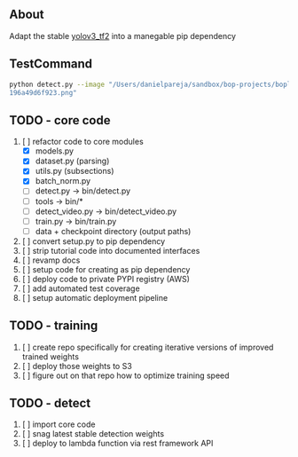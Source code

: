 ## About

Adapt the stable [yolov3_tf2](https://github.com/zzh8829/yolov3-tf2) into a manegable pip dependency

## TestCommand
```bash
python detect.py --image "/Users/danielpareja/sandbox/bop-projects/boplabel/data/test/cars/2d66e1c7-cb78-498d-8f40-
196a49d6f923.png"
```

## TODO - core code

1. [ ] refactor code to core modules
   - [x] models.py
   - [x] dataset.py (parsing)
   - [x] utils.py (subsections)
   - [x] batch_norm.py
   - [ ] detect.py -> bin/detect.py
   - [ ] tools -> bin/*
   - [ ] detect_video.py -> bin/detect_video.py
   - [ ] train.py -> bin/train.py
   - [ ] data + checkpoint directory (output paths)
2. [ ] convert setup.py to pip dependency
3. [ ] strip tutorial code into documented interfaces
4. [ ] revamp docs
5. [ ] setup code for creating as pip dependency
6. [ ] deploy code to private PYPI registry (AWS)
7. [ ] add automated test coverage
8. [ ] setup automatic deployment pipeline


## TODO - training

1. [ ] create repo specifically for creating iterative versions of improved trained weights
2. [ ] deploy those weights to S3
3. [ ] figure out on that repo how to optimize training speed


## TODO - detect

1. [ ] import core code
2. [ ] snag latest stable detection weights
3. [ ] deploy to lambda function via rest framework API
